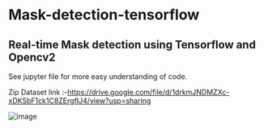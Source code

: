 # Mask-detection-tensorflow
<h2>Real-time Mask detection using Tensorflow and Opencv2 </h2>

See jupyter file for more easy understanding of code.

Zip Dataset link :-https://drive.google.com/file/d/1drkmJNDMZXc-xDKSbF1ck1C8ZErgfIJ4/view?usp=sharing

![image](https://user-images.githubusercontent.com/48207530/116857850-17e65e80-ac1b-11eb-9c41-60a65e54d9e5.png)
